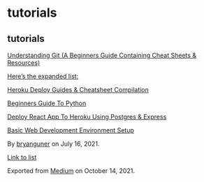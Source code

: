 tutorials
=========

tutorials
---------

[Understanding Git (A Beginners Guide Containing Cheat Sheets & Resources)](https://medium.com/p/b50c9c01a107)

[Here’s the expanded list:](https://medium.com/p/f1bbcd632fd0)

[Heroku Deploy Guides & Cheatsheet Compilation](https://medium.com/p/b2897b69ce02)

[Beginners Guide To Python](https://medium.com/p/e5a59b5bb64d)

[Deploy React App To Heroku Using Postgres & Express](https://medium.com/p/70b7ea807986)

[Basic Web Development Environment Setup](https://medium.com/p/9f36c3f15afe)

By <a href="https://medium.com/@bryanguner" class="p-author h-card">bryanguner</a> on July 16, 2021.

[Link to list](https://medium.com/@bryanguner/list/1854f8ccc149)

Exported from [Medium](https://medium.com) on October 14, 2021.
